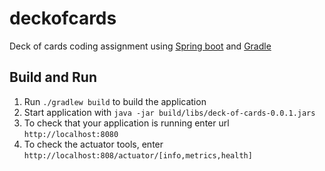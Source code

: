 # deckofcards

Deck of cards coding assignment using [Spring boot](https://spring.io/projects/spring-boot) and [Gradle](https://gradle.org/)

Build and Run
---
1. Run `./gradlew build` to build the application
1. Start application with `java -jar build/libs/deck-of-cards-0.0.1.jars`
1. To check that your application is running enter url `http://localhost:8080`
1. To check the actuator tools, enter `http://localhost:808/actuator/[info,metrics,health]`